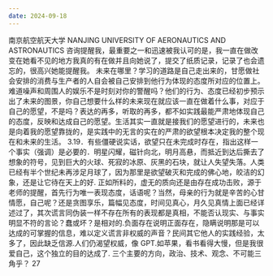 ```yaml
---
date: 2024-09-18
---
```


南京航空航天大学
NANJING UNIVERSITY OF AERONAUTICS AND ASTRONAUTICS
咨询提醒我，最重要之一和迅速被我认可的是，我一直在做改变在她看不见的地方我真的有在做并且向她说了，提交了纸质记录，记录了也会遗忘的，很高兴她能提醒我。
未来在哪里？学习的道路是自己走出来的，甘愿做社会安排的消费与生产者的人自会被自己安排到他行为体现的态度所对应的位置上。难道噪声和周围人的娱乐不是时刻对你的警醒吗？他们的行为、态度已经初步预示出了未来的图景，你自己想要什么样的未来现在就应该一直在做着什么事，对应于自己的愿望，不是吗？表达的再多，听取的再多，都不如实践最能严肃地体现自己的态度，反映和达成自己的愿望。生活其实一直就是接我们的愿望进行的，未来也是向着我的愿望靠拢的，是实践中的无言的实在的严肃的欲望根本决定我的整个现在和未来的生活。
3.19．有些僵硬说实话，欲望只在未完成时存在，指出这样一个事实（强调）是必要的．明星闪耀，磁针向北，明月高悬，而抵近到达后撕去了想象的符号，见到巨大的火球、死寂的冰原、灰黑的石块，就让人失望失落。人类已经有半个世纪未再涉足月球了，因为那里是欲望破灭和完成的佛心地，皎洁的幻象，还是让它待在天上的好.
正如所料的，虚无的质向还是由存在成功击败，源于老师的提醒，首先行为唯一表现态度，话语呢？当然，母亲的行为就是辛苦的心甘情愿，自己呢？还是贪图享乐，篇幅见态度，时间见真心，月久见真情上面已经详述过了，其次谎言同伪装一样不存在所有的表现都是真相，不能否认现实、与事实明显不符的言论？蠢或坏？是相对的.负面存在说明正面存在，隐瞒说明那是可以达成的可掌握的信息，难以定义谎言非权威的声音？民间其它他人的实践经验，太多了，因此缺乏信源.人们仍渴望权威，像 GPT.如苹果，看书看得大慢，但是我很爱自己，这个独立的目的达成了.
三个主要的方向，政治、技术、观念、不可能三角乎？
27

